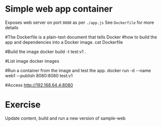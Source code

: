 # Simple web app container

Exposes web server on port `8080` as per `./app.js`
See `Dockerfile` for more details

#The Dockerfile is a plain-text document that tells Docker
#how to build the app and dependencies into a Docker image.
cat Dockerfile

#Build the image
docker build -t test:v1 .

#List image
docker images

#Run a container from the image and test the app.
docker run -d --name web1 --publish 8080:8080 test:v1

#Access http://192.168.64.4:8080

# Exercise
Update content, build and run a new version of sample-web
